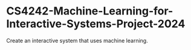 # CS4242-Machine-Learning-for-Interactive-Systems-Project-2024
 Create an interactive system that uses machine learning.
